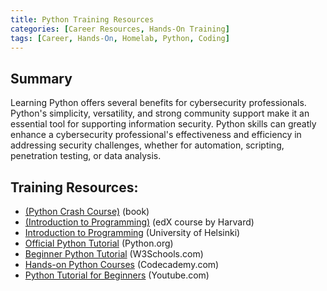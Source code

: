 ```yaml
---
title: Python Training Resources
categories: [Career Resources, Hands-On Training]
tags: [Career, Hands-On, Homelab, Python, Coding]
---
```


## Summary

Learning Python offers several benefits for cybersecurity professionals. Python's simplicity, versatility, and strong community support make it an essential tool for supporting information security. Python skills can greatly enhance a cybersecurity professional's effectiveness and efficiency in addressing security challenges, whether for automation, scripting, penetration testing, or data analysis.

## Training Resources:

- [(Python Crash Course)](https://nostarch.com/python-crash-course-3rd-edition) (book)
- [(Introduction to Programming)](https://nostarch.com/python-crash-course-3rd-edition) (edX course by Harvard)
- [Introduction to Programming](https://programming-22.mooc.fi) (University of Helsinki)
- [Official Python Tutorial](https://docs.python.org/3/tutorial/index.html) (Python.org) 
- [Beginner Python Tutorial](https://www.w3schools.com/python/default.asp) (W3Schools.com)
- [Hands-on Python Courses](https://www.codecademy.com/catalog/language/python) (Codecademy.com)
- [Python Tutorial for Beginners](https://www.youtube.com/watch?v=rfscVS0vtbw&t=1901s) (Youtube.com)
